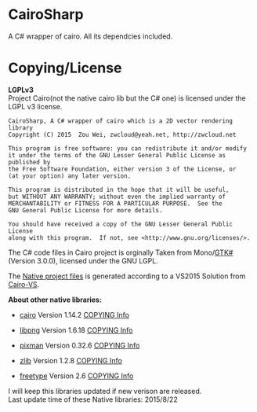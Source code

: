 # CairoSharp
A C# wrapper of cairo. All its dependcies included.

# Copying/License
__LGPLv3__  
Project Cairo(not the native cairo lib but the C# one) is licensed under the LGPL v3 license.

    CairoSharp, A C# wrapper of cairo which is a 2D vector rendering library
    Copyright (C) 2015  Zou Wei, zwcloud@yeah.net, http://zwcloud.net

    This program is free software: you can redistribute it and/or modify
    it under the terms of the GNU Lesser General Public License as published by
    the Free Software Foundation, either version 3 of the License, or
    (at your option) any later version.

    This program is distributed in the hope that it will be useful,
    but WITHOUT ANY WARRANTY; without even the implied warranty of
    MERCHANTABILITY or FITNESS FOR A PARTICULAR PURPOSE.  See the
    GNU General Public License for more details.

    You should have received a copy of the GNU Lesser General Public License
    along with this program.  If not, see <http://www.gnu.org/licenses/>.

The C# code files in Cairo project is orginally Taken from Mono/[GTK#](https://github.com/mono/gtk-sharp/tree/master/cairo)(Version 3.0.0), licensed under the GNU LGPL.

The [Native project files](https://github.com/zwcloud/ZWCloud.Cairo/tree/master/Native/projects) is generated according to a VS2015 Solution from [Cairo-VS](https://github.com/DomAmato/Cairo-VS).

**About other native libraries:**

* [cairo](http://www.cairographics.org/)
  Version 1.14.2
  [COPYING Info](https://github.com/zwcloud/ZWCloud.Cairo/Native/cairo/COPYING)

* [libpng](http://libmng.com/pub/png/libpng.html)
  Version 1.6.18
  [COPYING Info](https://github.com/zwcloud/ZWCloud.Cairo/Native/libpng/LICENSE)

* [pixman](http://www.pixman.org/) 
  Version 0.32.6
  [COPYING Info](https://github.com/zwcloud/ZWCloud.Cairo/Native/pixman/COPYING)

* [zlib](http://www.zlib.net/)
  Version 1.2.8
  [COPYING Info](https://github.com/zwcloud/ZWCloud.Cairo/Native/zlib/README)

* [freetype](http://www.freetype.org/)
  Version 2.6
  [COPYING Info](https://github.com/zwcloud/ZWCloud.Cairo/Native/freetype/docs/LICENSE.TXT)

I will keep this libraries updated if new verison are released.<br/>
Last update time of these Native libraries: 2015/8/22
